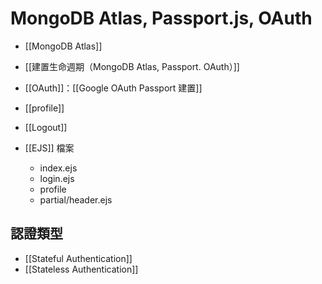 # MongoDB Atlas, Passport.js, OAuth
- [[MongoDB Atlas]]
- [[建置生命週期（MongoDB Atlas, Passport. OAuth）]]
- [[OAuth]]：[[Google OAuth Passport 建置]]
- [[profile]]
- [[Logout]]





- [[EJS]] 檔案
	- index.ejs
	- login.ejs
	- profile
	- partial/header.ejs

## 認證類型
- [[Stateful Authentication]]
- [[Stateless Authentication]]
